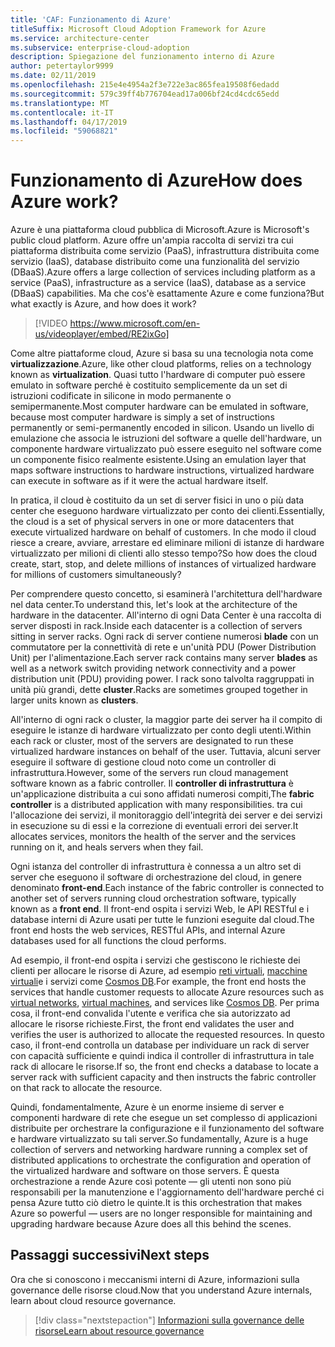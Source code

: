 ```yaml
---
title: 'CAF: Funzionamento di Azure'
titleSuffix: Microsoft Cloud Adoption Framework for Azure
ms.service: architecture-center
ms.subservice: enterprise-cloud-adoption
description: Spiegazione del funzionamento interno di Azure
author: petertaylor9999
ms.date: 02/11/2019
ms.openlocfilehash: 215e4e4954a2f3e722e3ac865fea19508f6edadd
ms.sourcegitcommit: 579c39ff4b776704ead17a006bf24cd4cdc65edd
ms.translationtype: MT
ms.contentlocale: it-IT
ms.lasthandoff: 04/17/2019
ms.locfileid: "59068821"
---
```

<!-- markdownlint-disable MD026 -->

# <a name="how-does-azure-work"></a><span data-ttu-id="ee046-103">Funzionamento di Azure</span><span class="sxs-lookup"><span data-stu-id="ee046-103">How does Azure work?</span></span>

<span data-ttu-id="ee046-104">Azure è una piattaforma cloud pubblica di Microsoft.</span><span class="sxs-lookup"><span data-stu-id="ee046-104">Azure is Microsoft's public cloud platform.</span></span> <span data-ttu-id="ee046-105">Azure offre un'ampia raccolta di servizi tra cui piattaforma distribuita come servizio (PaaS), infrastruttura distribuita come servizio (IaaS), database distribuito come una funzionalità del servizio (DBaaS).</span><span class="sxs-lookup"><span data-stu-id="ee046-105">Azure offers a large collection of services including platform as a service (PaaS), infrastructure as a service (IaaS), database as a service (DBaaS) capabilities.</span></span> <span data-ttu-id="ee046-106">Ma che cos'è esattamente Azure e come funziona?</span><span class="sxs-lookup"><span data-stu-id="ee046-106">But what exactly is Azure, and how does it work?</span></span>

<!-- markdownlint-disable MD034 -->

> [!VIDEO https://www.microsoft.com/en-us/videoplayer/embed/RE2ixGo]

<!-- markdownlint-enable MD034 -->

<span data-ttu-id="ee046-107">Come altre piattaforme cloud, Azure si basa su una tecnologia nota come **virtualizzazione**.</span><span class="sxs-lookup"><span data-stu-id="ee046-107">Azure, like other cloud platforms, relies on a technology known as **virtualization**.</span></span> <span data-ttu-id="ee046-108">Quasi tutto l'hardware di computer può essere emulato in software perché è costituito semplicemente da un set di istruzioni codificate in silicone in modo permanente o semipermanente.</span><span class="sxs-lookup"><span data-stu-id="ee046-108">Most computer hardware can be emulated in software, because most computer hardware is simply a set of instructions permanently or semi-permanently encoded in silicon.</span></span> <span data-ttu-id="ee046-109">Usando un livello di emulazione che associa le istruzioni del software a quelle dell'hardware, un componente hardware virtualizzato può essere eseguito nel software come un componente fisico realmente esistente.</span><span class="sxs-lookup"><span data-stu-id="ee046-109">Using an emulation layer that maps software instructions to hardware instructions, virtualized hardware can execute in software as if it were the actual hardware itself.</span></span>

<span data-ttu-id="ee046-110">In pratica, il cloud è costituito da un set di server fisici in uno o più data center che eseguono hardware virtualizzato per conto dei clienti.</span><span class="sxs-lookup"><span data-stu-id="ee046-110">Essentially, the cloud is a set of physical servers in one or more datacenters that execute virtualized hardware on behalf of customers.</span></span> <span data-ttu-id="ee046-111">In che modo il cloud riesce a creare, avviare, arrestare ed eliminare milioni di istanze di hardware virtualizzato per milioni di clienti allo stesso tempo?</span><span class="sxs-lookup"><span data-stu-id="ee046-111">So how does the cloud create, start, stop, and delete millions of instances of virtualized hardware for millions of customers simultaneously?</span></span>

<span data-ttu-id="ee046-112">Per comprendere questo concetto, si esaminerà l'architettura dell'hardware nel data center.</span><span class="sxs-lookup"><span data-stu-id="ee046-112">To understand this, let's look at the architecture of the hardware in the datacenter.</span></span>  <span data-ttu-id="ee046-113">All'interno di ogni Data Center è una raccolta di server disposti in rack.</span><span class="sxs-lookup"><span data-stu-id="ee046-113">Inside each datacenter is a collection of servers sitting in server racks.</span></span> <span data-ttu-id="ee046-114">Ogni rack di server contiene numerosi **blade** con un commutatore per la connettività di rete e un'unità PDU (Power Distribution Unit) per l'alimentazione.</span><span class="sxs-lookup"><span data-stu-id="ee046-114">Each server rack contains many server **blades** as well as a network switch providing network connectivity and a power distribution unit (PDU) providing power.</span></span> <span data-ttu-id="ee046-115">I rack sono talvolta raggruppati in unità più grandi, dette **cluster**.</span><span class="sxs-lookup"><span data-stu-id="ee046-115">Racks are sometimes grouped together in larger units known as **clusters**.</span></span>

<span data-ttu-id="ee046-116">All'interno di ogni rack o cluster, la maggior parte dei server ha il compito di eseguire le istanze di hardware virtualizzato per conto degli utenti.</span><span class="sxs-lookup"><span data-stu-id="ee046-116">Within each rack or cluster, most of the servers are designated to run these virtualized hardware instances on behalf of the user.</span></span> <span data-ttu-id="ee046-117">Tuttavia, alcuni server eseguire il software di gestione cloud noto come un controller di infrastruttura.</span><span class="sxs-lookup"><span data-stu-id="ee046-117">However, some of the servers run cloud management software known as a fabric controller.</span></span> <span data-ttu-id="ee046-118">Il **controller di infrastruttura** è un'applicazione distribuita a cui sono affidati numerosi compiti,</span><span class="sxs-lookup"><span data-stu-id="ee046-118">The **fabric controller** is a distributed application with many responsibilities.</span></span> <span data-ttu-id="ee046-119">tra cui l'allocazione dei servizi, il monitoraggio dell'integrità dei server e dei servizi in esecuzione su di essi e la correzione di eventuali errori dei server.</span><span class="sxs-lookup"><span data-stu-id="ee046-119">It allocates services, monitors the health of the server and the services running on it, and heals servers when they fail.</span></span>

<span data-ttu-id="ee046-120">Ogni istanza del controller di infrastruttura è connessa a un altro set di server che eseguono il software di orchestrazione del cloud, in genere denominato **front-end**.</span><span class="sxs-lookup"><span data-stu-id="ee046-120">Each instance of the fabric controller is connected to another set of servers running cloud orchestration software, typically known as a **front end**.</span></span> <span data-ttu-id="ee046-121">Il front-end ospita i servizi Web, le API RESTful e i database interni di Azure usati per tutte le funzioni eseguite dal cloud.</span><span class="sxs-lookup"><span data-stu-id="ee046-121">The front end hosts the web services, RESTful APIs, and internal Azure databases used for all functions the cloud performs.</span></span>

<span data-ttu-id="ee046-122">Ad esempio, il front-end ospita i servizi che gestiscono le richieste dei clienti per allocare le risorse di Azure, ad esempio [reti virtuali](/azure/virtual-network/virtual-networks-overview), [macchine virtuali](/azure/virtual-machines)e i servizi come [Cosmos DB](/azure/cosmos-db/introduction).</span><span class="sxs-lookup"><span data-stu-id="ee046-122">For example, the front end hosts the services that handle customer requests to allocate Azure resources such as [virtual networks](/azure/virtual-network/virtual-networks-overview), [virtual machines](/azure/virtual-machines), and services like [Cosmos DB](/azure/cosmos-db/introduction).</span></span> <span data-ttu-id="ee046-123">Per prima cosa, il front-end convalida l'utente e verifica che sia autorizzato ad allocare le risorse richieste.</span><span class="sxs-lookup"><span data-stu-id="ee046-123">First, the front end validates the user and verifies the user is authorized to allocate the requested resources.</span></span> <span data-ttu-id="ee046-124">In questo caso, il front-end controlla un database per individuare un rack di server con capacità sufficiente e quindi indica il controller di infrastruttura in tale rack di allocare le risorse.</span><span class="sxs-lookup"><span data-stu-id="ee046-124">If so, the front end checks a database to locate a server rack with sufficient capacity and then instructs the fabric controller on that rack to allocate the resource.</span></span>

<span data-ttu-id="ee046-125">Quindi, fondamentalmente, Azure è un enorme insieme di server e componenti hardware di rete che esegue un set complesso di applicazioni distribuite per orchestrare la configurazione e il funzionamento del software e hardware virtualizzato su tali server.</span><span class="sxs-lookup"><span data-stu-id="ee046-125">So fundamentally, Azure is a huge collection of servers and networking hardware running a complex set of distributed applications to orchestrate the configuration and operation of the virtualized hardware and software on those servers.</span></span> <span data-ttu-id="ee046-126">È questa orchestrazione a rende Azure così potente &mdash; gli utenti non sono più responsabili per la manutenzione e l'aggiornamento dell'hardware perché ci pensa Azure tutto ciò dietro le quinte.</span><span class="sxs-lookup"><span data-stu-id="ee046-126">It is this orchestration that makes Azure so powerful &mdash; users are no longer responsible for maintaining and upgrading hardware because Azure does all this behind the scenes.</span></span>

## <a name="next-steps"></a><span data-ttu-id="ee046-127">Passaggi successivi</span><span class="sxs-lookup"><span data-stu-id="ee046-127">Next steps</span></span>

<span data-ttu-id="ee046-128">Ora che si conoscono i meccanismi interni di Azure, informazioni sulla governance delle risorse cloud.</span><span class="sxs-lookup"><span data-stu-id="ee046-128">Now that you understand Azure internals, learn about cloud resource governance.</span></span>

> [!div class="nextstepaction"]
> [<span data-ttu-id="ee046-129">Informazioni sulla governance delle risorse</span><span class="sxs-lookup"><span data-stu-id="ee046-129">Learn about resource governance</span></span>](what-is-governance.md)

<!-- Links -->

[docs-add-users-to-aad]: /azure/active-directory/add-users-azure-active-directory?toc=/azure/architecture/cloud-adoption-guide/toc.json
